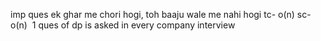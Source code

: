 imp ques
ek ghar me chori hogi, toh baaju wale me nahi hogi
tc- o(n)
sc- o(n)
​
1 ques of dp is asked in every company interview
​
​